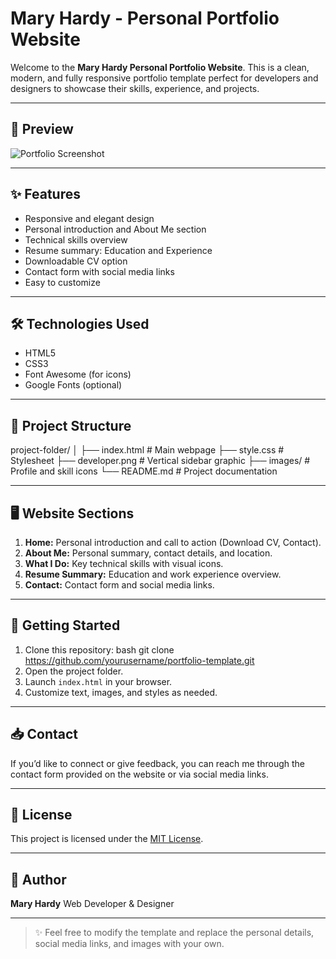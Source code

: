 
# Mary Hardy - Personal Portfolio Website

Welcome to the **Mary Hardy Personal Portfolio Website**. This is a clean, modern, and fully responsive portfolio template perfect for developers and designers to showcase their skills, experience, and projects.

---

## 📸 Preview
![Portfolio Screenshot](./developer.png)

---

## ✨ Features
- Responsive and elegant design
- Personal introduction and About Me section
- Technical skills overview
- Resume summary: Education and Experience
- Downloadable CV option
- Contact form with social media links
- Easy to customize

---

## 🛠️ Technologies Used
- HTML5
- CSS3
- Font Awesome (for icons)
- Google Fonts (optional)

---

## 📂 Project Structure

project-folder/
│
├── index.html         # Main webpage
├── style.css          # Stylesheet
├── developer.png      # Vertical sidebar graphic
├── images/            # Profile and skill icons
└── README.md          # Project documentation

---

## 🖥️ Website Sections
1. **Home:** Personal introduction and call to action (Download CV, Contact).
2. **About Me:** Personal summary, contact details, and location.
3. **What I Do:** Key technical skills with visual icons.
4. **Resume Summary:** Education and work experience overview.
5. **Contact:** Contact form and social media links.

---

## 🚀 Getting Started
1. Clone this repository:
   bash git clone https://github.com/yourusername/portfolio-template.git
2. Open the project folder.
3. Launch `index.html` in your browser.
4. Customize text, images, and styles as needed.

---

## 📥 Contact

If you’d like to connect or give feedback, you can reach me through the contact form provided on the website or via social media links.

---

## 📃 License

This project is licensed under the [MIT License](LICENSE).

---

## 👤 Author

**Mary Hardy**
Web Developer & Designer

---

> ✨ Feel free to modify the template and replace the personal details, social media links, and images with your own.


